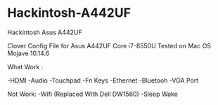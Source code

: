 # Hackintosh-A442UF
Hackintosh Asus A442UF

Clover Config File for Asus A442UF Core i7-8550U
Tested on Mac OS Mojave 10.14.6

What Work :

-HDMI 
-Audio
-Touchpad
-Fn Keys
-Ethernet
-Bluetooh
-VGA Port

Not Work:
-Wifi (Replaced With Dell DW1560)
-Sleep Wake
